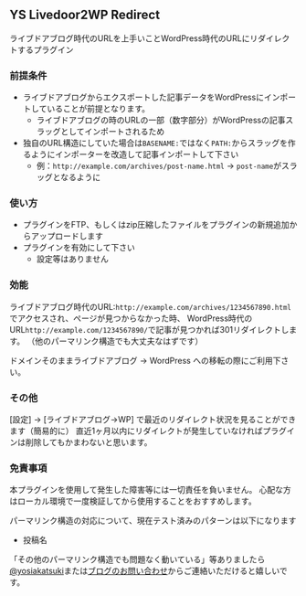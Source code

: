 ## YS Livedoor2WP Redirect

ライブドアブログ時代のURLを上手いことWordPress時代のURLにリダイレクトするプラグイン

### 前提条件

- ライブドアブログからエクスポートした記事データをWordPressにインポートしていることが前提となります。
	- ライブドアブログの時のURLの一部（数字部分）がWordPressの記事スラッグとしてインポートされるため
- 独自のURL構造にしていた場合は`BASENAME:`ではなく`PATH:`からスラッグを作るようにインポーターを改造して記事インポートして下さい
	- 例：`http://example.com/archives/post-name.html` -> `post-name`がスラッグとなるように

### 使い方

- プラグインをFTP、もしくはzip圧縮したファイルをプラグインの新規追加からアップロードします
- プラグインを有効にして下さい
	- 設定等はありません

### 効能

ライブドアブログ時代のURL:`http://example.com/archives/1234567890.html`でアクセスされ、ページが見つからなかった時、
WordPress時代のURL`http://example.com/1234567890/`で記事が見つかれば301リダイレクトします。
（他のパーマリンク構造でも大丈夫なはずです）

ドメインそのままライブドアブログ -> WordPress への移転の際にご利用下さい。

### その他

[設定] -> [ライブドアブログ->WP] で最近のリダイレクト状況を見ることができます（簡易的に）
直近1ヶ月以内にリダイレクトが発生していなければプラグインは削除してもかまわないと思います。

### 免責事項

本プラグインを使用して発生した障害等には一切責任を負いません。
心配な方はローカル環境で一度検証してから使用することをおすすめします。

パーマリンク構造の対応について、現在テスト済みのパターンは以下になります
- 投稿名

「その他のパーマリンク構造でも問題なく動いている」等ありましたら[@yosiakatsuki](https://twitter.com/yosiakatsuki)または[ブログのお問い合わせ](https://yosiakatsuki.net/blog/contact/)からご連絡いただけると嬉しいです。
